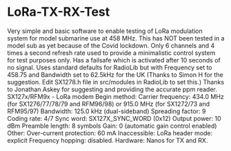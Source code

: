 # LoRa-TX-RX-Test
Very simple and basic software to enable testing of LoRa modulation system for model submarine use at 458 MHz. This has NOT been tested in a model sub as yet because of the Covid lockdown. Only 6 channels and 4 times a second refresh rate used to provide a minimalistic control system for test purposes only. Has a failsafe which is activated after 10 seconds of no signal.
Uses standard defaults for RadioLib but with Frequency set to 458.75 and Bandwidth set to 62.5kHz for the UK (Thanks to Simon H for the suggestion. Edit SX1278.h file in src/modules in RadioLib to set this.)
Thanks to Jonathan Askey for suggesting and providing the accurate ppm reader.
SX127x/RFM9x - LoRa modem
Begin method:
Carrier frequency: 434.0 MHz (for SX1276/77/78/79 and RFM96/98) or 915.0 MHz (for SX1272/73 and RFM95/97)
Bandwidth: 125.0 kHz (dual-sideband)
Spreading factor: 9
Coding rate: 4/7
Sync word: SX127X_SYNC_WORD (0x12)
Output power: 10 dBm
Preamble length: 8 symbols
Gain: 0 (automatic gain control enabled)
Other:
Over-current protection: 60 mA
Inaccessible:
LoRa header mode: explicit
Frequency hopping: disabled.
Hardware:
Nanos for TX and RX. 
